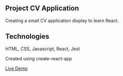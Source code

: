 ## Project CV Application
Creating a small CV application display to learn React.

## Technologies

HTML, CSS, Javascript, React, Jest

Created using create-react-app

[Live Demo](https://ericchi00.github.io/Project-CV-Application/)
